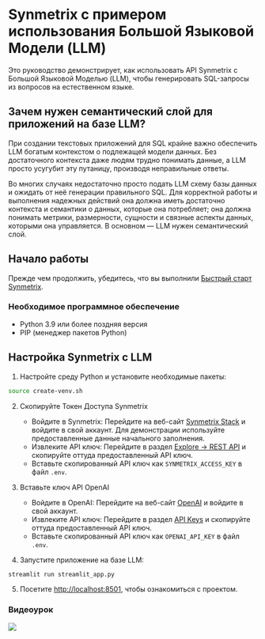 # Synmetrix с примером использования Большой Языковой Модели (LLM)

Это руководство демонстрирует, как использовать API Synmetrix с Большой Языковой Моделью (LLM), чтобы генерировать SQL-запросы из вопросов на естественном языке.

## Зачем нужен семантический слой для приложений на базе LLM?

При создании текстовых приложений для SQL крайне важно обеспечить LLM богатым контекстом о подлежащей модели данных. Без достаточного контекста даже людям трудно понимать данные, а LLM просто усугубит эту путаницу, производя неправильные ответы.

Во многих случаях недостаточно просто подать LLM схему базы данных и ожидать от неё генерации правильного SQL. Для корректной работы и выполнения надежных действий она должна иметь достаточно контекста и семантики о данных, которые она потребляет; она должна понимать метрики, размерности, сущности и связные аспекты данных, которыми она управляется. В основном — LLM нужен семантический слой.

## Начало работы

Прежде чем продолжить, убедитесь, что вы выполнили [Быстрый старт Synmetrix](https://docs.synmetrix.org/docs/quickstart#prerequisite-software).

### Необходимое программное обеспечение

- Python 3.9 или более поздняя версия
- PIP (менеджер пакетов Python)

## Настройка Synmetrix с LLM

1. Настройте среду Python и установите необходимые пакеты:

```bash
source create-venv.sh
```

2. Скопируйте Токен Доступа Synmetrix

   - Войдите в Synmetrix: Перейдите на веб-сайт [Synmetrix Stack](https://localhost/) и войдите в свой аккаунт. Для демонстрации используйте предоставленные данные начального заполнения.
   - Извлеките API ключ: Перейдите в раздел [Explore -> REST API](https://docs.synmetrix.org/docs/user-guide/explore#example-api-utilization) и скопируйте оттуда предоставленный API ключ.
   - Вставьте скопированный API ключ как `SYNMETRIX_ACCESS_KEY` в файл `.env`.

3. Вставьте ключ API OpenAI

   - Войдите в OpenAI: Перейдите на веб-сайт [OpenAI](https://platform.openai.com/) и войдите в свой аккаунт.
   - Извлеките API ключ: Перейдите в раздел [API Keys](https://platform.openai.com/account/api-keys) и скопируйте оттуда предоставленный API ключ.
   - Вставьте скопированный API ключ как `OPENAI_API_KEY` в файл `.env`.

4. Запустите приложение на базе LLM:

```bash
streamlit run streamlit_app.py 
```

5. Посетите <http://localhost:8501>, чтобы ознакомиться с проектом.

### Видеоурок

[![](https://img.youtube.com/vi/TtH-pFGDK84/0.jpg)](https://youtu.be/TtH-pFGDK84)